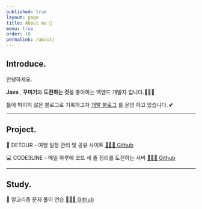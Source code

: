 ```yaml
---
published: true
layout: page
title: About me 💌
menu: true
order: 10
permalink: /about/
---
```



## Introduce.
안녕하세요.<br>

<b>Java </b>, <b>꾸미기</b>와 <b>도전하는 것</b>을 좋아하는 백엔드 개발자 입니다.🤸🏻‍♀️ 


틀에 박히지 않은 블로그로 기록하고자 <a href="https://LeeNayoung240.github.io">개발 블로그</a> 를 운영 하고 있습니다. 💕


---

## Project.

🛫 DETOUR - 여행 일정 관리 및 공유 사이트️ <a href="https://github.com/LeeNaYoung240/detour">💁🏻‍♀️ Github</a><br>

 💻 CODE3LINE - 매일 하루에 코드 세 줄 정리를 도전하는 서버 <a href="https://github.com/LeeNaYoung240/code3linePlus">💁🏻‍♀️  Github</a><br>


---

## Study.

💛 알고리즘 문제 풀이 연습 <a href="https://github.com/LeeNaYoung240/Algorithm">💁🏻‍♀️ Github</a><br>



